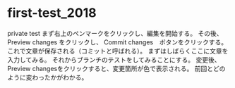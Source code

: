 # first-test_2018
private test 
まず右上のペンマークをクリックし、編集を開始する。
その後、Preview changes をクリックし、
Commit changes　ボタンをクリックする。
これで文章が保存される（コミットと呼ばれる）。
まずはしばらくここに文章を入力してみる。
それからブランチのテストをしてみることにする。
変更後、Preview changesをクリックすると、変更箇所が色で表示される。
前回とどのように変わったかがわかる。


